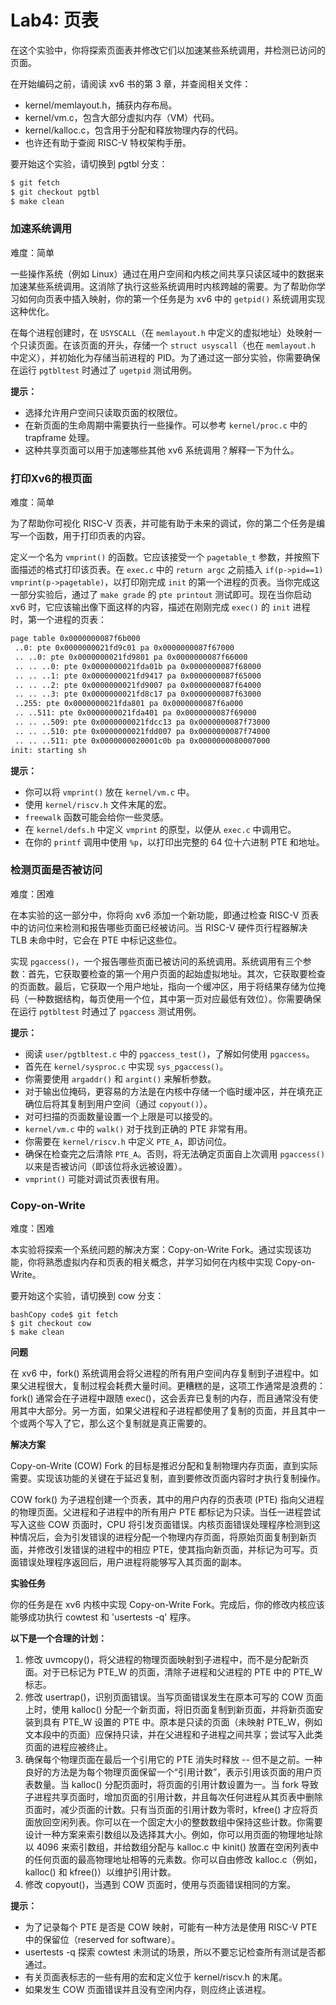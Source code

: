 # Lab4: 页表

在这个实验中，你将探索页面表并修改它们以加速某些系统调用，并检测已访问的页面。

在开始编码之前，请阅读 xv6 书的第 3 章，并查阅相关文件：

- kernel/memlayout.h，捕获内存布局。
- kernel/vm.c，包含大部分虚拟内存（VM）代码。
- kernel/kalloc.c，包含用于分配和释放物理内存的代码。
- 也许还有助于查阅 RISC-V 特权架构手册。

要开始这个实验，请切换到 pgtbl 分支：

```bash
$ git fetch
$ git checkout pgtbl
$ make clean
```

### **加速系统调用**

难度：简单

一些操作系统（例如 Linux）通过在用户空间和内核之间共享只读区域中的数据来加速某些系统调用。这消除了执行这些系统调用时内核跨越的需要。为了帮助你学习如何向页表中插入映射，你的第一个任务是为 xv6 中的 `getpid()` 系统调用实现这种优化。

在每个进程创建时，在 `USYSCALL`（在 `memlayout.h` 中定义的虚拟地址）处映射一个只读页面。在该页面的开头，存储一个 `struct usyscall`（也在 `memlayout.h` 中定义），并初始化为存储当前进程的 PID。为了通过这一部分实验，你需要确保在运行 `pgtbltest` 时通过了 `ugetpid` 测试用例。

**提示：**

- 选择允许用户空间只读取页面的权限位。
- 在新页面的生命周期中需要执行一些操作。可以参考 `kernel/proc.c` 中的 trapframe 处理。
- 这种共享页面可以用于加速哪些其他 xv6 系统调用？解释一下为什么。

### **打印Xv6的根页面**

难度：简单

为了帮助你可视化 RISC-V 页表，并可能有助于未来的调试，你的第二个任务是编写一个函数，用于打印页表的内容。

定义一个名为 `vmprint()` 的函数。它应该接受一个 `pagetable_t` 参数，并按照下面描述的格式打印该页表。在 `exec.c` 中的 `return argc` 之前插入 `if(p->pid==1) vmprint(p->pagetable)`，以打印刚完成 `init` 的第一个进程的页表。当你完成这一部分实验后，通过了 `make grade` 的 `pte printout` 测试即可。现在当你启动 xv6 时，它应该输出像下面这样的内容，描述在刚刚完成 `exec()` 的 `init` 进程时，第一个进程的页表：

```bash
page table 0x0000000087f6b000
 ..0: pte 0x0000000021fd9c01 pa 0x0000000087f67000
 .. ..0: pte 0x0000000021fd9801 pa 0x0000000087f66000
 .. .. ..0: pte 0x0000000021fda01b pa 0x0000000087f68000
 .. .. ..1: pte 0x0000000021fd9417 pa 0x0000000087f65000
 .. .. ..2: pte 0x0000000021fd9007 pa 0x0000000087f64000
 .. .. ..3: pte 0x0000000021fd8c17 pa 0x0000000087f63000
 ..255: pte 0x0000000021fda801 pa 0x0000000087f6a000
 .. ..511: pte 0x0000000021fda401 pa 0x0000000087f69000
 .. .. ..509: pte 0x0000000021fdcc13 pa 0x0000000087f73000
 .. .. ..510: pte 0x0000000021fdd007 pa 0x0000000087f74000
 .. .. ..511: pte 0x0000000020001c0b pa 0x0000000080007000
init: starting sh
```

**提示：**

- 你可以将 `vmprint()` 放在 `kernel/vm.c` 中。
- 使用 `kernel/riscv.h` 文件末尾的宏。
- `freewalk` 函数可能会给你一些灵感。
- 在 `kernel/defs.h` 中定义 `vmprint` 的原型，以便从 `exec.c` 中调用它。
- 在你的 `printf` 调用中使用 `%p`，以打印出完整的 64 位十六进制 PTE 和地址。

### **检测页面是否被访问**

难度：困难

在本实验的这一部分中，你将向 xv6 添加一个新功能，即通过检查 RISC-V 页表中的访问位来检测和报告哪些页面已经被访问。当 RISC-V 硬件页行程器解决 TLB 未命中时，它会在 PTE 中标记这些位。

实现 `pgaccess()`，一个报告哪些页面已被访问的系统调用。系统调用有三个参数：首先，它获取要检查的第一个用户页面的起始虚拟地址。其次，它获取要检查的页面数。最后，它获取一个用户地址，指向一个缓冲区，用于将结果存储为位掩码（一种数据结构，每页使用一个位，其中第一页对应最低有效位）。你需要确保在运行 `pgtbltest` 时通过了 `pgaccess` 测试用例。

**提示：**

- 阅读 `user/pgtbltest.c` 中的 `pgaccess_test()`，了解如何使用 `pgaccess`。
- 首先在 `kernel/sysproc.c` 中实现 `sys_pgaccess()`。
- 你需要使用 `argaddr()` 和 `argint()` 来解析参数。
- 对于输出位掩码，更容易的方法是在内核中存储一个临时缓冲区，并在填充正确位后将其复制到用户空间（通过 `copyout()`）。
- 对可扫描的页面数量设置一个上限是可以接受的。
- `kernel/vm.c` 中的 `walk()` 对于找到正确的 PTE 非常有用。
- 你需要在 `kernel/riscv.h` 中定义 `PTE_A`，即访问位。
- 确保在检查完之后清除 `PTE_A`。否则，将无法确定页面自上次调用 `pgaccess()` 以来是否被访问（即该位将永远被设置）。
- `vmprint()` 可能对调试页表很有用。

### Copy-on-Write

难度：困难

本实验将探索一个系统问题的解决方案：Copy-on-Write Fork。通过实现该功能，你将熟悉虚拟内存和页表的相关概念，并学习如何在内核中实现 Copy-on-Write。

要开始这个实验，请切换到 cow 分支：

```
bashCopy code$ git fetch
$ git checkout cow
$ make clean
```

**问题**

在 xv6 中，fork() 系统调用会将父进程的所有用户空间内存复制到子进程中。如果父进程很大，复制过程会耗费大量时间。更糟糕的是，这项工作通常是浪费的：fork() 通常会在子进程中跟随 exec()，这会丢弃已复制的内存，而且通常没有使用其中大部分。另一方面，如果父进程和子进程都使用了复制的页面，并且其中一个或两个写入了它，那么这个复制就是真正需要的。

**解决方案**

Copy-on-Write (COW) Fork 的目标是推迟分配和复制物理内存页面，直到实际需要。实现该功能的关键在于延迟复制，直到要修改页面内容时才执行复制操作。

COW fork() 为子进程创建一个页表，其中的用户内存的页表项 (PTE) 指向父进程的物理页面。父进程和子进程中的所有用户 PTE 都标记为只读。当任一进程尝试写入这些 COW 页面时，CPU 将引发页面错误。内核页面错误处理程序检测到这种情况后，会为引发错误的进程分配一个物理内存页面，将原始页面复制到新页面，并修改引发错误的进程中的相应 PTE，使其指向新页面，并标记为可写。页面错误处理程序返回后，用户进程将能够写入其页面的副本。

**实验任务**

你的任务是在 xv6 内核中实现 Copy-on-Write Fork。完成后，你的修改内核应该能够成功执行 cowtest 和 'usertests -q' 程序。

**以下是一个合理的计划：**

1. 修改 uvmcopy()，将父进程的物理页面映射到子进程中，而不是分配新页面。对于已标记为 PTE_W 的页面，清除子进程和父进程的 PTE 中的 PTE_W 标志。
2. 修改 usertrap()，识别页面错误。当写页面错误发生在原本可写的 COW 页面上时，使用 kalloc() 分配一个新页面，将旧页面复制到新页面，并将新页面安装到具有 PTE_W 设置的 PTE 中。原本是只读的页面（未映射 PTE_W，例如文本段中的页面）应保持只读，并在父进程和子进程之间共享；尝试写入此类页面的进程应被终止。
3. 确保每个物理页面在最后一个引用它的 PTE 消失时释放 -- 但不是之前。一种良好的方法是为每个物理页面保留一个“引用计数”，表示引用该页面的用户页表数量。当 kalloc() 分配页面时，将页面的引用计数设置为一。当 fork 导致子进程共享页面时，增加页面的引用计数，并且每次任何进程从其页表中删除页面时，减少页面的计数。只有当页面的引用计数为零时，kfree() 才应将页面放回空闲列表。你可以在一个固定大小的整数数组中保持这些计数。你需要设计一种方案来索引数组以及选择其大小。例如，你可以用页面的物理地址除以 4096 来索引数组，并给数组分配与 kalloc.c 中 kinit() 放置在空闲列表中的任何页面的最高物理地址相等的元素数。你可以自由修改 kalloc.c（例如，kalloc() 和 kfree()）以维护引用计数。
4. 修改 copyout()，当遇到 COW 页面时，使用与页面错误相同的方案。

**提示：**

- 为了记录每个 PTE 是否是 COW 映射，可能有一种方法是使用 RISC-V PTE 中的保留位（reserved for software）。
- usertests -q 探索 cowtest 未测试的场景，所以不要忘记检查所有测试是否都通过。
- 有关页面表标志的一些有用的宏和定义位于 kernel/riscv.h 的末尾。
- 如果发生 COW 页面错误并且没有空闲内存，则应终止该进程。

